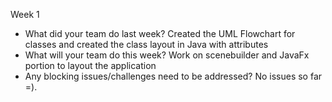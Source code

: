 Week 1
- What did your team do last week?
Created the UML Flowchart for classes and created the class layout in Java with attributes
- What will your team do this week?
Work on scenebuilder and JavaFx portion to layout the application
- Any blocking issues/challenges need to be addressed?
No issues so far =).